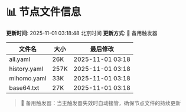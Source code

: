# 📊 节点文件信息

**更新时间**: 2025-11-01 03:18:48 北京时间
**更新方式**: 🔄 备用触发器

| 文件名 | 大小 | 最后修改 |
|--------|------|----------|
| all.yaml | 26K | 2025-11-01 03:18 |
| history.yaml | 257K | 2025-11-01 03:18 |
| mihomo.yaml | 33K | 2025-11-01 03:18 |
| base64.txt | 27K | 2025-11-01 03:18 |

> 🔄 备用触发器：当主触发器失效时自动接管，确保节点文件的持续更新
